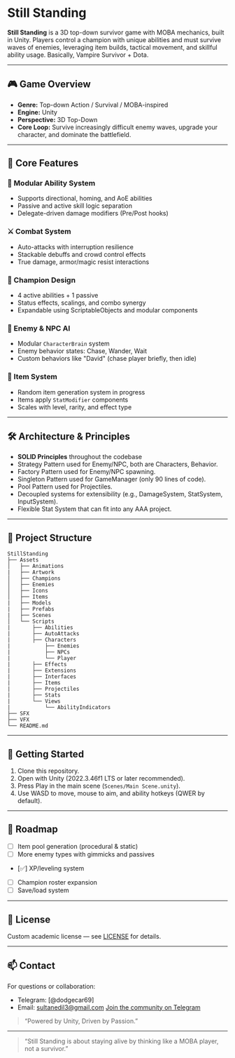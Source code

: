 # Still Standing

**Still Standing** is a 3D top-down survivor game with MOBA mechanics, built in Unity. Players control a champion with unique abilities and must survive waves of enemies, leveraging item builds, tactical movement, and skillful ability usage. 
Basically, Vampire Survivor + Dota.

---

## 🎮 Game Overview

- **Genre:** Top-down Action / Survival / MOBA-inspired
- **Engine:** Unity
- **Perspective:** 3D Top-Down
- **Core Loop:** Survive increasingly difficult enemy waves, upgrade your character, and dominate the battlefield.

---

## 🧠 Core Features

### 🧩 Modular Ability System
- Supports directional, homing, and AoE abilities
- Passive and active skill logic separation
- Delegate-driven damage modifiers (Pre/Post hooks)

### ⚔️ Combat System
- Auto-attacks with interruption resilience
- Stackable debuffs and crowd control effects
- True damage, armor/magic resist interactions

### 🧍 Champion Design
- 4 active abilities + 1 passive
- Status effects, scalings, and combo synergy
- Expandable using ScriptableObjects and modular components

### 🧠 Enemy & NPC AI
- Modular `CharacterBrain` system
- Enemy behavior states: Chase, Wander, Wait
- Custom behaviors like "David" (chase player briefly, then idle)

### 🧪 Item System
- Random item generation system in progress
- Items apply `StatModifier` components
- Scales with level, rarity, and effect type

---

## 🛠 Architecture & Principles

- **SOLID Principles** throughout the codebase
- Strategy Pattern used for Enemy/NPC, both are Characters, Behavior.
- Factory Pattern used for Enemy/NPC spawning.
- Singleton Pattern used for GameManager (only 90 lines of code).
- Pool Pattern used for Projectiles.
- Decoupled systems for extensibility (e.g., DamageSystem, StatSystem, InputSystem).
- Flexible Stat System that can fit into any AAA project.

---

## 📂 Project Structure

```
StillStanding
├── Assets
│   ├── Animations
|   ├── Artwork
│   ├── Champions
│   ├── Enemies
│   ├── Icons
│   ├── Items
|   ├── Models
|   ├── Prefabs
|   ├── Scenes
│   └── Scripts
|       ├── Abilities
|       ├── AutoAttacks
|       ├── Characters
|           ├── Enemies
|           ├── NPCs
|           └── Player
|       ├── Effects
|       ├── Extensions
|       ├── Interfaces
|       ├── Items
|       ├── Projectiles
|       ├── Stats
|       └── Views
|           └── AbilityIndicators
├── SFX
├── VFX
└── README.md
```

---

## 🚀 Getting Started

1. Clone this repository.
2. Open with Unity (2022.3.46f1 LTS or later recommended).
3. Press Play in the main scene (`Scenes/Main Scene.unity`).
4. Use WASD to move, mouse to aim, and ability hotkeys (QWER by default).

---

## 🔮 Roadmap

- [ ] Item pool generation (procedural & static)
- [ ] More enemy types with gimmicks and passives
- [✅] XP/leveling system
- [ ] Champion roster expansion
- [ ] Save/load system

---

## 📝 License

Custom academic license — see [LICENSE](./LICENSE) for details.

---

## 📫 Contact

For questions or collaboration:
- Telegram: [@dodgecar69]
- Email: sultanedil3@gmail.com
[Join the community on Telegram](https://t.me/yedilstudio)
> “Powered by Unity, Driven by Passion.”

---

> “Still Standing is about staying alive by thinking like a MOBA player, not a survivor.”
